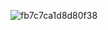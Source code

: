 ![fb7c7ca1d8d80f38](https://github.com/ProtoSparky/ProtoSparky/assets/81528500/42779deb-500f-451b-bcc5-c64dabc0d09a)
